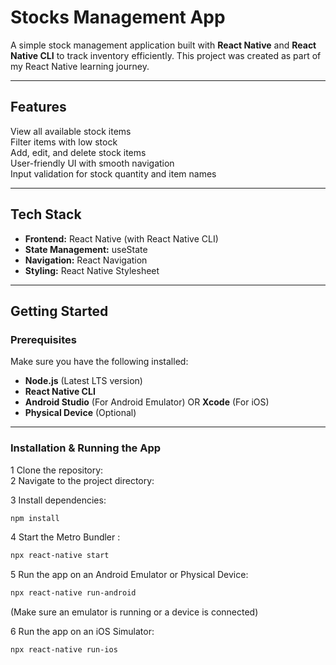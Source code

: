 #  Stocks Management App  

A simple stock management application built with **React Native** and **React Native CLI** to track inventory efficiently. This project was created as part of my React Native learning journey.  

---

##  Features  

 View all available stock items  
 Filter items with low stock  
 Add, edit, and delete stock items  
 User-friendly UI with smooth navigation  
 Input validation for stock quantity and item names  

---

##  Tech Stack  

- **Frontend:** React Native (with React Native CLI)  
- **State Management:** useState  
- **Navigation:** React Navigation  
- **Styling:** React Native Stylesheet  

---

##  Getting Started  

###  Prerequisites  

Make sure you have the following installed:  

- **Node.js** (Latest LTS version)  
- **React Native CLI**  
- **Android Studio** (For Android Emulator) OR **Xcode** (For iOS)  
- **Physical Device** (Optional)  

---

###  Installation & Running the App  

1️ Clone the repository:  
2️ Navigate to the project directory:

3️ Install dependencies:
```sh
npm install
```
4️ Start the Metro Bundler :
```sh
npx react-native start
```
5️ Run the app on an Android Emulator or Physical Device:
```sh
npx react-native run-android
```
(Make sure an emulator is running or a device is connected)

6️ Run the app on an iOS Simulator:
```sh
npx react-native run-ios
```
